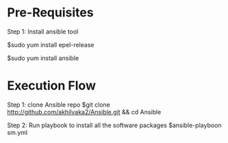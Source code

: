 # Pre-Requisites
Step 1: Install ansible tool

$sudo yum install epel-release

$sudo yum install ansible

# Execution Flow
Step 1: clone Ansible repo
$git clone http://github.com/akhilvaka2/Ansible.git && cd Ansible

Step 2: Run playbook to install all the software packages
$ansible-playboon sm.yml
